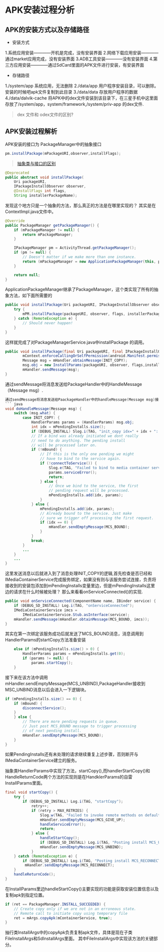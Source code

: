 # APK安装过程分析

## APK的安装方式以及存储路径
+ 安装方式

1.系统应用安装————开机是完成，没有安装界面
2.网络下载应用安装————通过market应用完成，没有安装界面
3.ADB工具安装————没有安装界面
4.第三方应用安装————通过SdCard里面的APK文件进行安装，有安装界面

+ 存储路径

1./system/app 系统应用，无法删除
2./data/app 用户程序安装目录，可以删除。安装的时候吧apk文件复制到此目录
3./data/data 存放用户程序的数据
4./data/dalvik-cache 将APK中的dex文件安装到该目录下，在三星手机中这里面存放了/system/app，system/framework,/system/priv-app 的dex文件.
> dex 文件和 odex文件的区别?
## APK安装过程解析
APK安装的接口为 PackageManager中的抽象接口 
``` java
pm.installPackage(mPackageURI,observer,installFlags);
```
>[抽象类与接口的区别](http://www.importnew.com/18780.html)
``` java
@Deprecated
public abstract void installPackage(
    Uri packageURI,
    IPackageInstallObserver observer,
    @InstallFlags int flags,
    String installerPackageName);
```
发现这个地方只是一个抽象的方法，那么真正的方法是在哪里实现的？
其实是在ContextImpl.java文件中。
``` java
@Override
public PackageManager getPackageManager() {
    if (mPackageManager != null) {
        return mPackageManager;
    }

    IPackageManager pm = ActivityThread.getPackageManager();
    if (pm != null) {
        // Doesn't matter if we make more than one instance.
        return (mPackageManager = new ApplicationPackageManager(this, pm));
    }

    return null;
}
```
ApplicationPackageManager继承了PackageManager，这个类实现了所有的抽象方法，如下面所需要的
``` java
public void installPackage(Uri packageURI, IPackageInstallObserver observer, int flags,String installerPackageName) {
    try {
        mPM.installPackage(packageURI, observer, flags, installerPackageName);
    } catch (RemoteException e) {
        // Should never happen!
    }
}
```
这样就完成了对PackageManagerService.java中installPackage 的调用。
``` java
public void installPackage(final Uri packageURI, final IPackageInstallObserver observer, final int flags,final String installerPackageName) {
        mContext.enforceCallingOrSelfPermission(android.Manifest.permission.INSTALL_PACKAGES, null);
        Message msg = mHandler.obtainMessage(INIT_COPY);
        msg.obj = new InstallParams(packageURI, observer, flags,installerPackageName);
        mHandler.sendMessage(msg);
}
```
通过sendMessage将消息发送给PackageHandler中的HandleMessage（Message msg）.
``` java
通过sendMessage将消息发送给PaackageHandler中的handleMessage(Message msg)接收.
``` java
void doHandleMessage(Message msg) {
    switch (msg.what) {
        case INIT_COPY: {
            HandlerParams params = (HandlerParams) msg.obj;
            int idx = mPendingInstalls.size();
            if (DEBUG_INSTALL) Slog.i(TAG, "init_copy idx=" + idx + ": " + params);
            // If a bind was already initiated we dont really
            // need to do anything. The pending install
            // will be processed later on.
            if (!mBound) {
                // If this is the only one pending we might
                // have to bind to the service again.
                if (!connectToService()) {
                    Slog.e(TAG, "Failed to bind to media container service");
                    params.serviceError();
                    return;
                } else {
                    // Once we bind to the service, the first
                    // pending request will be processed.
                    mPendingInstalls.add(idx, params);
                }
            } else {
                mPendingInstalls.add(idx, params);
                // Already bound to the service. Just make
                // sure we trigger off processing the first request.
                if (idx == 0) {
                    mHandler.sendEmptyMessage(MCS_BOUND);
                }
            }
            break;
        }
        ...
    }
    ...
}
```
这里发送消息以后就进入到了消息处理INIT_COPY的逻辑,首先检查是否已经和IMediaContainerService完成服务绑定，如果没有则与该服务尝试连接，负责将接收到的安装包添加到mPendingInstalls变量里边，但是mPendingInstalls这里边的请求在什么时候被处理？
那么来看看onServiceConnected()的实现.
``` java
public void onServiceConnected(ComponentName name, IBinder service) {
    if (DEBUG_SD_INSTALL) Log.i(TAG, "onServiceConnected");
    IMediaContainerService imcs =
        IMediaContainerService.Stub.asInterface(service);
    mHandler.sendMessage(mHandler.obtainMessage(MCS_BOUND, imcs));
}

```
其实在第一次绑定该服务成功后就发送了MCS_BOUND消息，消息调用到HandlerParams的startCopy方法准备安装
``` java
    else if (mPendingInstalls.size() > 0) {
        HandlerParams params = mPendingInstalls.get(0);
        if (params != null) {
            params.startCopy();
    }
```
接下来在该方法中调用mHandler.sendEmptyMessage(MCS_UNBIND),PackageHandler接收到MSC_UNBIND消息以后会进入一下逻辑块。
``` java
if (mPendingInstalls.size() == 0) {
    if (mBound) {
        disconnectService();
    }
    } else {
        // There are more pending requests in queue.
        // Just post MCS_BOUND message to trigger processing
        // of next pending install.
        mHandler.sendEmptyMessage(MCS_BOUND);
    }
}
```
如果PendingInstalls还有未处理的请求继续重复上述步骤，否则断开与IMediaContainerService建立的服务。

抽象类HandlerParams中实现了方法，startCopy(),而handlerStartCopy()和HandleReturnCode两个方法的实现则是在HandklerParams的自雷InstallParams里面。
``` java
final void startCopy() {
    try {
        if (DEBUG_SD_INSTALL) Log.i(TAG, "startCopy");
            retry++;
            if (retry > MAX_RETRIES) {
                Slog.w(TAG, "Failed to invoke remote methods on default container service. Giving up");
                mHandler.sendEmptyMessage(MCS_GIVE_UP);
                handleServiceError();
                return;
            } else {
                handleStartCopy();
                if (DEBUG_SD_INSTALL) Log.i(TAG, "Posting install MCS_UNBIND");
                mHandler.sendEmptyMessage(MCS_UNBIND);
            }
    } catch (RemoteException e) {
        if (DEBUG_SD_INSTALL) Log.i(TAG, "Posting install MCS_RECONNECT");
         mHandler.sendEmptyMessage(MCS_RECONNECT);
    }
    handleReturnCode();
}
```
在InstallParams里边handleStartCopy()主要实现的功能是获取安装位置信息以及复制apk到指定位置。
``` java
if (ret == PackageManager.INSTALL_SUCCEEDED) {
    // Create copy only if we are not in an erroneous state.
    // Remote call to initiate copy using temporary file
    ret = mArgs.copyApk(mContainerService, true);
}
```
抽行类InstallArgs中的copyApk负责复制apk文件，具体是现在子类FileInstallArgs和SdInstallArgs里面。
其中FileInstallArgs中实现该方法的关键部分。
``` java

```
